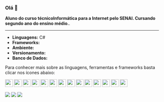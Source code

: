 ### Olá 👋

<b>Aluno do curso técnicoInformática para a Internet pelo SENAI. Cursando segundo ano do ensino médio.</b>.

<hr>

- <b>Linguagens:</b> C#
- <b>Frameworks:</b>
- <b>Ambiente:</b>
- <b>Versionamento:</b>
- <b>Banco de Dados:</b>



Para conhecer mais sobre as linguagens, ferramentas e frameworks basta clicar nos ícones abaixo:

<!--

Atualmente adquirindo novas skills com foco em desenvolvimento de sistemas em C# e .NET

- [x] C#
- [x] ASP.NET
- [x] Introdução ao DevOps
- [x] Desenvolvimento SPA com Angular
- [x] Docker do Zero ao Avançado 
- [ ] Kubernetes `(90% Completo)`
- [ ] Dominando o ASP.NET MVC Core
- [ ] REST com ASP.NET Core WebAPI

- [x] ~Fundamentos do C#~ `(100% Completo)`
- [x] ~ASP.NET~ `(100% Completo)`
- [x] ~Introdução ao DevOps~ `(100% Completo)`
- [x] ~Desenvolvimento SPA com Angular~ `(100% Completo)`
- [x] ~Docker do Zero ao Avançado~ `(100% Completo)`
- [ ] Kubernetes `(90% Completo)`
- [ ] Dominando o ASP.NET MVC Core `(73% Completo)`
- [ ] REST com ASP.NET Core WebAPI `(38% Completo)`

-->

<a href="https://dotnet.microsoft.com/pt-br/" target="_blank" title=".NET"><img height="25em" width="25em" src="https://github.com/marquescharlon/marquescharlon/assets/22162514/d710d22f-ce60-405b-8b31-b4b48ae73901.png?raw=true" /></a>
<a href="https://learn.microsoft.com/pt-br/dotnet/csharp/" target="_blank" title="C#"><img height="25em" width="25em" src="https://github.com/marquescharlon/marquescharlon/assets/22162514/7ac2862d-12e7-431c-b30a-d1b68c1bee76" /></a>
<a href="https://www.python.org/" target="_blank" title="Python"><img height="25em" width="25em" src="https://github.com/marquescharlon/marquescharlon/assets/22162514/f9fae115-6002-4ea7-bfee-7e9d3e774632" /></a>
<a href="https://www.ruby-lang.org/pt/" target="_blank" title="Ruby"><img height="25em" width="25em" src="https://github.com/marquescharlon/marquescharlon/assets/22162514/4b738939-b658-4ff4-870f-7c5433836254" /></a>
<a href="https://angular.dev/" target="_blank" title="Angular"><img height="25em" width="25em" src="https://github.com/marquescharlon/marquescharlon/assets/22162514/bb476905-f69f-418f-a33c-75ccd47002aa" /></a>
<a href="https://getbootstrap.com/" target="_blank" title="Bootstrap"><img height="25em" width="25em" src="https://github.com/marquescharlon/marquescharlon/assets/22162514/63d7265c-b53f-4d9a-b8ae-f10cad23c2e8" /></a>
<a href="https://rubyonrails.org/" target="_blank" title="Ruby On Rails"><img height="25em" width="25em" src="https://github.com/marquescharlon/marquescharlon/assets/22162514/3f970850-4a09-4077-9af2-55eea739659d" /></a>
<a href="https://get.foundation/" target="_blank" title="Zurb Foundation"><img height="25em" width="25em" src="https://github.com/marquescharlon/marquescharlon/assets/22162514/1648a314-f839-4c4b-ac62-658b66105c80" /></a>
<a href="https://gitforwindows.org/" target="_blank" title="Git For Windows"><img height="25em" width="25em" src="https://github.com/marquescharlon/marquescharlon/assets/22162514/4e315d79-9d80-4f60-9c36-afeae6221a1a" /></a>
<a href="https://www.docker.com/" target="_blank" title="Docker"><img height="25em" width="25em" src="https://github.com/marquescharlon/marquescharlon/assets/22162514/e829512b-5fcc-4c92-95d2-440019e97e5b" /></a>
<a href="https://kubernetes.io/pt-br/" target="_blank" title="Kubernetes"><img height="25em" width="25em" src="https://github.com/marquescharlon/marquescharlon/assets/22162514/eaa81bbc-31f0-41bb-85eb-6d0a4db8874f" /></a>
<a href="https://azure.microsoft.com/pt-br/resources/cloud-computing-dictionary/what-is-devops" target="_blank" title="DevOps"><img height="25em" width="25em" src="https://github.com/marquescharlon/marquescharlon/assets/22162514/6230dfd4-0f16-4988-8a3a-fe2ef6ad2f93" /></a>
<a href="https://www.microsoft.com/pt-br/sql-server/sql-server-downloads" target="_blank" title="SQL Server"><img height="25em" width="25em" src="https://github.com/marquescharlon/marquescharlon/assets/22162514/d061dfc3-6267-4035-a20f-a0644024c688" /></a>
<a href="https://www.oracle.com/br/database/" target="_blank" title="Oracle"><img height="25em" width="25em" src="https://github.com/marquescharlon/marquescharlon/assets/22162514/02477416-0a8b-4460-891c-0283024d7ada" /></a>









<!-- Para quem quiser, são esses os sites https://desenvolvedor.io/ e https://balta.io/ -->


<div><a href="https://www.youtube.com/channel/UChikU423HtvQDp-vH2ITYIA" target="_blank"><img src="https://img.shields.io/badge/YouTube-FF0000?style=for-the-badge&logo=youtube&logoColor=white" target="_blank"></a> <a href="https://instagram.com/marquescharlon" target="_blank"><img src="https://img.shields.io/badge/-Instagram-%23E4405F?style=for-the-badge&logo=instagram&logoColor=white" target="_blank"></a> <a href="https://www.linkedin.com/in/marquescharlon/" target="_blank"><img src="https://img.shields.io/badge/-LinkedIn-%230077B5?style=for-the-badge&logo=linkedin&logoColor=white" target="_blank"></a></div>
</br>


<!--
<div align="left">
  <a href="https://github.com/marquescharlon">
  <img height="180em" src="https://github-readme-stats.vercel.app/api?username=marquescharlon&show_icons=true&theme=graywhite&include_all_commits=true&count_private=true"/>
  <img height="180em" src="https://github-readme-stats.vercel.app/api/top-langs/?username=marquescharlon&layout=compact&langs_count=7&theme=graywhite"/>
</div>
-->

<!--
**marquescharlon/marquescharlon** is a ✨ _special_ ✨ repository because its `README.md` (this file) appears on your GitHub profile.

Here are some ideas to get you started:

- 🔭 I’m currently working on ...
- 🌱 I’m currently learning ...
- 👯 I’m looking to collaborate on ...
- 🤔 I’m looking for help with ...
- 💬 Ask me about ...
- 📫 How to reach me: ...
- 😄 Pronouns: ...
- ⚡ Fun fact: ...
-->
